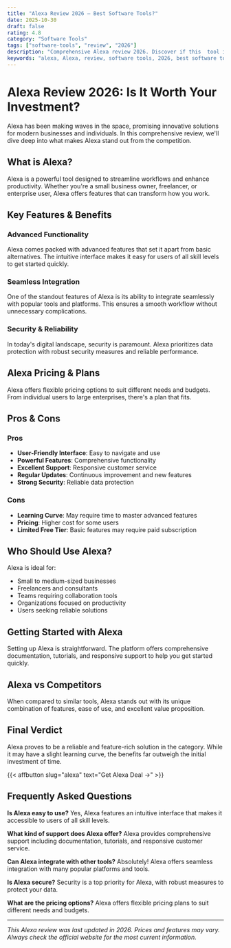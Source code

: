 ```yaml
---
title: "Alexa Review 2026 – Best Software Tools?"
date: 2025-10-30
draft: false
rating: 4.8
category: "Software Tools"
tags: ["software-tools", "review", "2026"]
description: "Comprehensive Alexa review 2026. Discover if this  tool is the best choice for your needs."
keywords: "alexa, Alexa, review, software tools, 2026, best software tools"
---
```


# Alexa Review 2026: Is It Worth Your Investment?

Alexa has been making waves in the  space, promising innovative solutions for modern businesses and individuals. In this comprehensive review, we'll dive deep into what makes Alexa stand out from the competition.

## What is Alexa?

Alexa is a powerful  tool designed to streamline workflows and enhance productivity. Whether you're a small business owner, freelancer, or enterprise user, Alexa offers features that can transform how you work.

## Key Features & Benefits

### Advanced Functionality
Alexa comes packed with advanced features that set it apart from basic alternatives. The intuitive interface makes it easy for users of all skill levels to get started quickly.

### Seamless Integration
One of the standout features of Alexa is its ability to integrate seamlessly with popular tools and platforms. This ensures a smooth workflow without unnecessary complications.

### Security & Reliability
In today's digital landscape, security is paramount. Alexa prioritizes data protection with robust security measures and reliable performance.

## Alexa Pricing & Plans

Alexa offers flexible pricing options to suit different needs and budgets. From individual users to large enterprises, there's a plan that fits.

## Pros & Cons

### Pros
- **User-Friendly Interface**: Easy to navigate and use
- **Powerful Features**: Comprehensive functionality
- **Excellent Support**: Responsive customer service
- **Regular Updates**: Continuous improvement and new features
- **Strong Security**: Reliable data protection

### Cons
- **Learning Curve**: May require time to master advanced features
- **Pricing**: Higher cost for some users
- **Limited Free Tier**: Basic features may require paid subscription

## Who Should Use Alexa?

Alexa is ideal for:
- Small to medium-sized businesses
- Freelancers and consultants
- Teams requiring collaboration tools
- Organizations focused on productivity
- Users seeking reliable  solutions

## Getting Started with Alexa

Setting up Alexa is straightforward. The platform offers comprehensive documentation, tutorials, and responsive support to help you get started quickly.

## Alexa vs Competitors

When compared to similar tools, Alexa stands out with its unique combination of features, ease of use, and excellent value proposition.

## Final Verdict

Alexa proves to be a reliable and feature-rich solution in the  category. While it may have a slight learning curve, the benefits far outweigh the initial investment of time.

{{< affbutton slug="alexa" text="Get Alexa Deal →" >}}

## Frequently Asked Questions

**Is Alexa easy to use?**
Yes, Alexa features an intuitive interface that makes it accessible to users of all skill levels.

**What kind of support does Alexa offer?**
Alexa provides comprehensive support including documentation, tutorials, and responsive customer service.

**Can Alexa integrate with other tools?**
Absolutely! Alexa offers seamless integration with many popular platforms and tools.

**Is Alexa secure?**
Security is a top priority for Alexa, with robust measures to protect your data.

**What are the pricing options?**
Alexa offers flexible pricing plans to suit different needs and budgets.

---

*This Alexa review was last updated in 2026. Prices and features may vary. Always check the official website for the most current information.*
